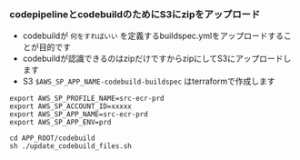 ### codepipelineとcodebuildのためにS3にzipをアップロード
- codebuildが `何をすればいい` を定義するbuildspec.ymlをアップロードすることが目的です
- codebuildが認識できるのはzipだけですからzipにしてS3にアップロードします
- S3 `$AWS_SP_APP_NAME-codebuild-buildspec` はterraformで作成します

```
export AWS_SP_PROFILE_NAME=src-ecr-prd
export AWS_SP_ACCOUNT_ID=xxxxx
export AWS_SP_APP_NAME=src-ecr-prd
export AWS_SP_APP_ENV=prd

cd APP_ROOT/codebuild
sh ./update_codebuild_files.sh
```